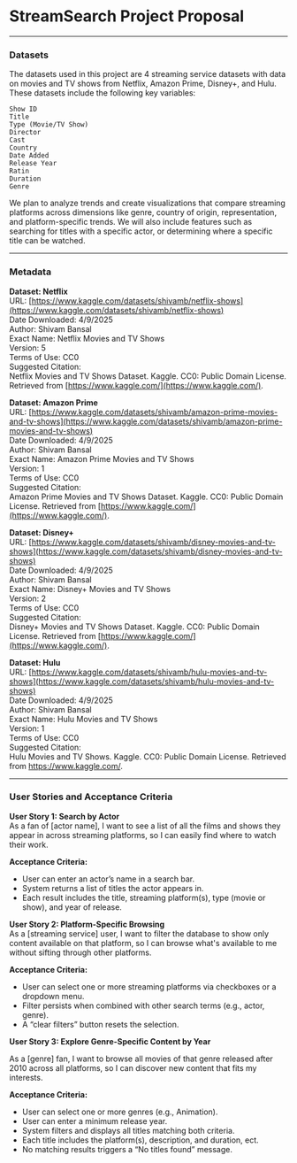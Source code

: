 # StreamSearch Project Proposal
---

### Datasets

The datasets used in this project are 4 streaming service datasets with data on movies and TV shows from Netflix, Amazon Prime, Disney+, and Hulu.   
These datasets include the following key variables:  
~~~
Show ID 
Title  
Type (Movie/TV Show) 
Director 
Cast  
Country
Date Added
Release Year
Ratin 
Duration 
Genre
~~~
We plan to analyze trends and create visualizations that compare streaming platforms across dimensions like genre, country of origin, representation, and platform-specific trends. We will also include features such as searching for titles with a specific actor, or determining where a specific title can be watched.

---

### Metadata

**Dataset: Netflix**  
	URL: [https://www.kaggle.com/datasets/shivamb/netflix-shows](https://www.kaggle.com/datasets/shivamb/netflix-shows)  
	Date Downloaded: 4/9/2025  
	Author: Shivam Bansal  
	Exact Name: Netflix Movies and TV Shows  
	Version: 5  
	Terms of Use: CC0  
	Suggested Citation:  
Netflix Movies and TV Shows Dataset. Kaggle. CC0: Public Domain License. Retrieved from [https://www.kaggle.com/](https://www.kaggle.com/).

**Dataset: Amazon Prime**  
URL: [https://www.kaggle.com/datasets/shivamb/amazon-prime-movies-and-tv-shows](https://www.kaggle.com/datasets/shivamb/amazon-prime-movies-and-tv-shows)  
Date Downloaded: 4/9/2025  
	Author: Shivam Bansal  
	Exact Name: Amazon Prime Movies and TV Shows  
	Version: 1  
	Terms of Use: CC0  
	Suggested Citation:  
Amazon Prime Movies and TV Shows Dataset. Kaggle. CC0: Public Domain License. Retrieved from [https://www.kaggle.com/](https://www.kaggle.com/).

**Dataset: Disney+**  
URL: [https://www.kaggle.com/datasets/shivamb/disney-movies-and-tv-shows](https://www.kaggle.com/datasets/shivamb/disney-movies-and-tv-shows)  
Date Downloaded: 4/9/2025  
	Author: Shivam Bansal  
	Exact Name: Disney+ Movies and TV Shows  
	Version: 2  
	Terms of Use: CC0  
	Suggested Citation:  
Disney+ Movies and TV Shows Dataset. Kaggle. CC0: Public Domain License. Retrieved from [https://www.kaggle.com/](https://www.kaggle.com/).

**Dataset: Hulu**  
	URL: [https://www.kaggle.com/datasets/shivamb/hulu-movies-and-tv-shows](https://www.kaggle.com/datasets/shivamb/hulu-movies-and-tv-shows)  
Date Downloaded: 4/9/2025  
	Author: Shivam Bansal  
	Exact Name: Hulu Movies and TV Shows  
	Version: 1  
	Terms of Use: CC0  
	Suggested Citation:  
Hulu Movies and TV Shows. Kaggle. CC0: Public Domain License. Retrieved from https://www.kaggle.com/.

---

### User Stories and Acceptance Criteria

**User Story 1: Search by Actor**  
As a fan of \[actor name\], I want to see a list of all the films and shows they appear in across streaming platforms, so I can easily find where to watch their work.

**Acceptance Criteria:**

* User can enter an actor’s name in a search bar.  
* System returns a list of titles the actor appears in.  
* Each result includes the title, streaming platform(s), type (movie or show), and year of release.

**User Story 2: Platform-Specific Browsing**  
As a \[streaming service\] user, I want to filter the database to show only content available on that platform, so I can browse what's available to me without sifting through other platforms.

**Acceptance Criteria:**

* User can select one or more streaming platforms via checkboxes or a dropdown menu.  
* Filter persists when combined with other search terms (e.g., actor, genre).  
* A “clear filters” button resets the selection.

**User Story 3: Explore Genre-Specific Content by Year**

As a \[genre\] fan, I want to browse all movies of that genre released after 2010 across all platforms, so I can discover new content that fits my interests.

**Acceptance Criteria:**

* User can select one or more genres (e.g., Animation).  
* User can enter a minimum release year.  
* System filters and displays all titles matching both criteria.  
* Each title includes the platform(s), description, and duration, ect.  
* No matching results triggers a “No titles found” message.
